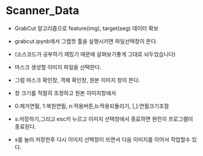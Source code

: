 # Scanner_Data
- GrabCut 알고리즘으로 feature(img), target(seg) 데이터 확보

- grabcut.ipynb에서 그랩컷 툴을 실행시키면 파일선택창이 뜬다.
- (소스코드가 공부하기 재밌기 때문에 살펴보기좋게 그대로 놔두었습니다)
- 마스크 생성할 이미지 파일을 선택한다.
- 그럼 마스크 확인창, 객체 확인창, 원본 이미지 창이 뜬다.
- 창 크기를 적절히 조정하고 원본 이미지창에서 
- 0:제거연필, 1:복원연필, n:적용버튼,b:적용되돌리기, [,]:연필크기조절
- s:저장하기,그리고 esc키 누르고 이미지 선택창에서 종료하면 완전히 프로그램이 종료된다.
- s를 눌러 저장한후 다시 이미지 선택창이 뜨면서 다음 이미지를 이어서 작업할수 있다.
